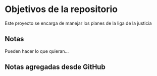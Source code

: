 # Objetivos de la repositorio

Este proyecto se encarga de manejar los planes de la liga de la justicia


## Notas
Pueden hacer lo que quieran...

## Notas agregadas desde GitHub
